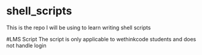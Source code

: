 # shell_scripts
This is the repo I will be using to learn writing shell scripts

#LMS Script
The script is only applicable to wethinkcode students and does not handle login
